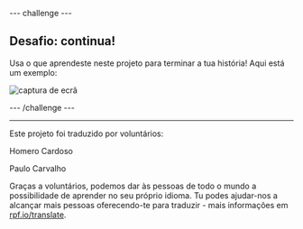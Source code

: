 --- challenge ---

## Desafio: continua!

Usa o que aprendeste neste projeto para terminar a tua história! Aqui está um exemplo:

![captura de ecrã](images/story-final.png)

--- /challenge ---


***
Este projeto foi traduzido por voluntários:

Homero Cardoso

Paulo Carvalho

Graças a voluntários, podemos dar às pessoas de todo o mundo a possibilidade de aprender no seu próprio idioma. Tu podes ajudar-nos a alcançar mais pessoas oferecendo-te para traduzir - mais informações em [rpf.io/translate](https://rpf.io/translate).